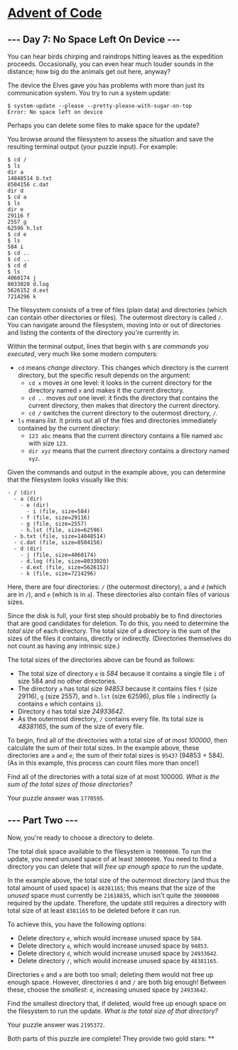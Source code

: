 # [Advent of Code](https://adventofcode.com/)

## --- Day 7: No Space Left On Device ---

You can hear birds chirping and raindrops hitting leaves as the
expedition proceeds. Occasionally, you can even hear much louder sounds
in the distance; how big do the animals get out here, anyway?

The device the Elves gave you has problems with more than just its
communication system. You try to run a system update:

    $ system-update --please --pretty-please-with-sugar-on-top
    Error: No space left on device

Perhaps you can delete some files to make space for the update?

You browse around the filesystem to assess the situation and save the
resulting terminal output (your puzzle input). For example:

    $ cd /
    $ ls
    dir a
    14848514 b.txt
    8504156 c.dat
    dir d
    $ cd a
    $ ls
    dir e
    29116 f
    2557 g
    62596 h.lst
    $ cd e
    $ ls
    584 i
    $ cd ..
    $ cd ..
    $ cd d
    $ ls
    4060174 j
    8033020 d.log
    5626152 d.ext
    7214296 k

The filesystem consists of a tree of files (plain data) and directories
(which can contain other directories or files). The outermost directory
is called `/`. You can navigate around the filesystem, moving into or
out of directories and listing the contents of the directory you're
currently in.

Within the terminal output, lines that begin with `$` are _commands you
executed_, very much like some modern computers:

- `cd` means _change directory_. This changes which directory is the
  current directory, but the specific result depends on the argument:
  - `cd x` moves _in_ one level: it looks in the current directory
    for the directory named `x` and makes it the current directory.
  - `cd ..` moves _out_ one level: it finds the directory that
    contains the current directory, then makes that directory the
    current directory.
  - `cd /` switches the current directory to the outermost
    directory, `/`.
- `ls` means _list_. It prints out all of the files and directories
  immediately contained by the current directory:
  - `123 abc` means that the current directory contains a file named
    `abc` with size `123`.
  - `dir xyz` means that the current directory contains a directory
    named `xyz`.

Given the commands and output in the example above, you can determine
that the filesystem looks visually like this:

    - / (dir)
      - a (dir)
        - e (dir)
          - i (file, size=584)
        - f (file, size=29116)
        - g (file, size=2557)
        - h.lst (file, size=62596)
      - b.txt (file, size=14848514)
      - c.dat (file, size=8504156)
      - d (dir)
        - j (file, size=4060174)
        - d.log (file, size=8033020)
        - d.ext (file, size=5626152)
        - k (file, size=7214296)

Here, there are four directories: `/` (the outermost directory), `a` and
`d` (which are in `/`), and `e` (which is in `a`). These directories
also contain files of various sizes.

Since the disk is full, your first step should probably be to find
directories that are good candidates for deletion. To do this, you need
to determine the _total size_ of each directory. The total size of a
directory is the sum of the sizes of the files it contains, directly or
indirectly. (Directories themselves do not count as having any intrinsic
size.)

The total sizes of the directories above can be found as follows:

- The total size of directory `e` is _584_ because it contains a
  single file `i` of size 584 and no other directories.
- The directory `a` has total size _94853_ because it contains files
  `f` (size 29116), `g` (size 2557), and `h.lst` (size 62596), plus
  file `i` indirectly (`a` contains `e` which contains `i`).
- Directory `d` has total size _24933642_.
- As the outermost directory, `/` contains every file. Its total size
  is _48381165_, the sum of the size of every file.

To begin, find all of the directories with a total size of _at most
100000_, then calculate the sum of their total sizes. In the example
above, these directories are `a` and `e`; the sum of their total sizes
is `95437` (94853 + 584). (As in this example, this process can count
files more than once!)

Find all of the directories with a total size of at most 100000. _What
is the sum of the total sizes of those directories?_

Your puzzle answer was `1770595`.

## --- Part Two ---

Now, you're ready to choose a directory to delete.

The total disk space available to the filesystem is `70000000`. To run
the update, you need unused space of at least `30000000`. You need to
find a directory you can delete that will _free up enough space_ to run
the update.

In the example above, the total size of the outermost directory (and
thus the total amount of used space) is `48381165`; this means that the
size of the _unused_ space must currently be `21618835`, which isn't
quite the `30000000` required by the update. Therefore, the update still
requires a directory with total size of at least `8381165` to be deleted
before it can run.

To achieve this, you have the following options:

- Delete directory `e`, which would increase unused space by `584`.
- Delete directory `a`, which would increase unused space by `94853`.
- Delete directory `d`, which would increase unused space by
  `24933642`.
- Delete directory `/`, which would increase unused space by
  `48381165`.

Directories `e` and `a` are both too small; deleting them would not free
up enough space. However, directories `d` and `/` are both big enough!
Between these, choose the _smallest_: `d`, increasing unused space by
`24933642`.

Find the smallest directory that, if deleted, would free up enough space
on the filesystem to run the update. _What is the total size of that
directory?_

Your puzzle answer was `2195372`.

Both parts of this puzzle are complete! They provide two gold stars:
\*\*
